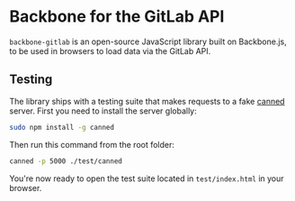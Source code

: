Backbone for the GitLab API
==================================================

`backbone-gitlab` is an open-source JavaScript library built on Backbone.js, to be used in browsers to load data via the GitLab API.


Testing
-------

The library ships with a testing suite that makes requests to a fake [canned](https://github.com/sideshowcoder/canned) server. First you need to install the server globally:

```bash
sudo npm install -g canned
```

Then run this command from the root folder:

```bash
canned -p 5000 ./test/canned
```

You're now ready to open the test suite located in `test/index.html` in your browser.